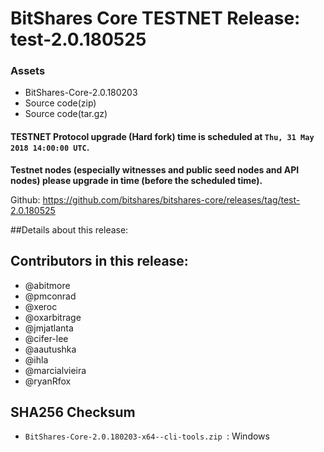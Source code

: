 # BitShares Core TESTNET Release: test-2.0.180525  



### Assets
- BitShares-Core-2.0.180203
- Source code(zip)
- Source code(tar.gz)


#### TESTNET Protocol upgrade (Hard fork) time is scheduled at `Thu, 31 May 2018 14:00:00 UTC`.

**Testnet nodes (especially witnesses and public seed nodes and API nodes) please upgrade in time (before the scheduled time).**

Github: https://github.com/bitshares/bitshares-core/releases/tag/test-2.0.180525

##Details about this release:



## Contributors in this release:
* @abitmore
* @pmconrad
* @xeroc
* @oxarbitrage
* @jmjatlanta 
* @cifer-lee
* @aautushka 
* @ihla
* @marcialvieira
* @ryanRfox

## SHA256 Checksum
* `BitShares-Core-2.0.180203-x64--cli-tools.zip `: Windows 



